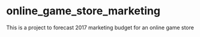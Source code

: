 # online_game_store_marketing
This is a project to forecast 2017 marketing budget for an online game store
